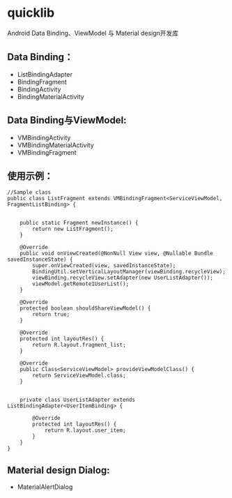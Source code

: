 # quicklib
Android Data Binding、ViewModel 与 Material design开发库

## Data Binding：
* ListBindingAdapter
* BindingFragment
* BindingActivity
* BindingMaterialActivity
## Data Binding与ViewModel:
* VMBindingActivity
* VMBindingMaterialActivity
* VMBindingFragment
## 使用示例：
```
//Sample class
public class ListFragment extends VMBindingFragment<ServiceViewModel, FragmentListBinding> {


    public static Fragment newInstance() {
        return new ListFragment();
    }

    @Override
    public void onViewCreated(@NonNull View view, @Nullable Bundle savedInstanceState) {
        super.onViewCreated(view, savedInstanceState);
        BindingUtil.setVerticalLayoutManager(viewBinding.recycleView);
        viewBinding.recycleView.setAdapter(new UserListAdapter());
        viewModel.getRemote1UserList();
    }

    @Override
    protected boolean shouldShareViewModel() {
        return true;
    }

    @Override
    protected int layoutRes() {
        return R.layout.fragment_list;
    }

    @Override
    public Class<ServiceViewModel> provideViewModelClass() {
        return ServiceViewModel.class;
    }


    private class UserListAdapter extends ListBindingAdapter<UserItemBinding> {

        @Override
        protected int layoutRes() {
            return R.layout.user_item;
        }
    }
}
```
## Material design Dialog:
* MaterialAlertDialog

